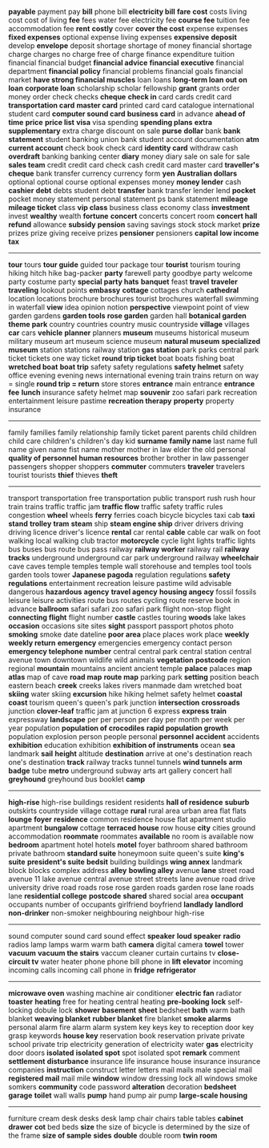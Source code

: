 **payable**
payment
pay
**bill**
phone bill
**electricity bill**
**fare**
**cost**
costs
living cost
cost of living
**fee**
fees
water fee
electricity fee
**course fee**
tuition fee
accommodation fee
**rent**
**costly**
cover
**cover the cost**
expense
expenses
**fixed expenses**
optional expense
living expenses
**expensive**
**deposit**
develop
**envelope**
deposit
shortage
shortage of money
financial shortage
charge
charges
no charge
free of charge
finance
expenditure
tuition
financial
financial budget
**financial advice**
**financial executive**
financial department
**financial policy**
financial problems
financial goals
financial market
**have strong financial muscles**
loan
loans
**long-term loan**
**out on loan**
**corporate loan**
scholarship
scholar
fellowship
**grant**
grants
order
money order
check
checks
**cheque**
**check in**
card
cards
credit card
**transportation card**
**master card**
printed card
card catalogue
international student card
**computer sound card**
**business card**
in advance
**ahead of time**
**price**
**price list**
**visa**
visa
spending
**spending plans**
**extra**
**supplementary**
extra charge
discount
on sale
**purse**
**dollar**
bank
**bank statement**
student banking
union bank
student account
documentation
**atm**
**current account**
check book
check card
**identity card**
withdraw cash
**overdraft**
banking
banking center
**diary**
money diary
sale
on sale
for sale
**sales team**
credit
credit card
check
cash
credit card
master card
**traveller's cheque**
bank transfer
currency
currency form
**yen**
**Australian dollars**
optional
optional course
optional expenses
money
**money lender**
cash
**cashier**
**debt**
debts
student debt
**transfer**
bank transfer
lender
lend
**pocket**
pocket money
statement
personal statement
ps
bank statement
**mileage**
**mileage ticket**
class
**vip class**
business class
economy class
**investment**
invest
**wealthy**
wealth
**fortune**
**concert**
concerts
concert room
**concert hall**
**refund**
allowance
**subsidy**
**pension**
saving
savings
stock
stock market
**prize**
prizes
prize giving
receive prizes
**pensioner**
pensioners
**capital**
**low income**
**tax**


---
**tour**
tours
**tour guide**
guided tour
package tour
**tourist**
tourism
touring
hiking
hitch hike
bag-packer
**party**
farewell party
goodbye party
welcome party
costume party
**special party hats**
**banquet**
feast
**travel**
**traveler**
**traveling**
lookout points
**embassy**
**cottage**
cottages
church
**cathedral**
location
locations
brochure
brochures
tourist brochures
waterfall
swimming in waterfall
**view**
idea
opinion
notion
**perspective**
viewpoint
point of view
garden
gardens
**garden tools**
**rose garden**
garden hall
**botanical garden**
**theme park**
country
countries
country music
countryside
**village**
villages
**car**
cars
**vehicle**
**planner**
planners
**museum**
museums
historical museum
military museum
art museum
science museum
**natural museum**
**specialized museum**
station
stations
railway station
**gas station**
park
parks
central park
ticket
tickets
one way ticket
**round trip ticket**
boat
boats
fishing boat
**wretched boat**
**boat trip**
safety
safety regulations
**safety helmet**
safety office
evening
evening news
international evening
train
trains
return
on way = single
**round trip =  return**
store
stores
**entrance**
main entrance
**entrance fee**
**lunch**
insurance
safety helmet
map
**souvenir**
zoo
safari park
recreation
entertainment
leisure
pastime
**recreation therapy**
**property**
property insurance

---
family
families
family relationship
family ticket
parent
parents
child
children
child care
children's
children's day
kid
**surname**
**family name**
last name
full name
given name
fist name
mother
mother in law
elder
the old
personal
**quality of personnel**
**human resources**
brother
brother in law
passenger
passengers
shopper
shoppers
**commuter**
commuters
**traveler**
travelers
tourist
tourists
**thief**
thieves
**theft**

---
transport
transportation
free transportation
public transport
rush
rush hour
train
trains
traffic
traffic jam
**traffic flow**
traffic safety
traffic rules
congestion
**wheel**
wheels
**ferry**
ferries
coach
bicycle
bicycles
taxi
cab
**taxi stand**
**trolley**
**tram**
**steam**
ship
**steam engine ship**
driver
drivers
driving
driving licence
driver's licence
**rental**
car rental
**cable**
cable car
walk
on foot
walking
local walking club
tractor
**motorcycle**
cycle
light
lights
traffic lights
bus
buses
bus route
bus pass
railway
**railway worker**
railway rail
**railway tracks**
underground
underground car park
underground railway
**wheelchair**
cave
caves
temple
temples
temple wall
storehouse and temples
tool
tools
garden tools
tower
**Japanese pagoda**
regulation
regulations
**safety regulations**
entertainment
recreation
leisure
pastime
wild
advisable
dangerous
**hazardous**
**agency**
**travel agency**
**housing angecy**
fossil
fossils
leisure
leisure activities
route
bus routes
cycling route
reserve
book in advance
**ballroom**
safari
safari zoo
safari park
flight
non-stop flight
**connecting flight**
flight number
**castle**
castles
touring
**woods**
lake
lakes
**occasion**
occasions
site
sites
**sight**
passport
passport photos
photo
**smoking**
smoke
date
dateline 
**poor area**
place
places
work place
**weekly**
**weekly return**
**emergency**
emergencies
emergency contact person
**emergency telephone number**
central
central park
central station
central avenue
town
downtown
wildlife
wild animals
**vegetation**
**postcode**
region
regional
**mountain**
mountains
ancient
ancient temple
**palace**
palaces
**map**
**atlas**
map of cave
**road map**
**route map**
parking
park
**setting**
position
beach
eastern beach
**creek**
creeks
lakes
rivers
manmade dam
wretched boat
**skiing**
water skiing
**excursion**
hike
hiking
helmet
safety helmet
**coastal**
**coast**
tourism
queen's
queen's park
junction
**intersection**
**crossroads**
junction
**clover-leaf**
traffic jam at junction 6
express
**express train**
expressway
**landscape**
per
per person
per day
per month
per week
per year
population
**population of crocodiles**
**rapid population growth**
population explosion
person
people
personal
**personnel**
**accident**
accidents
**exhibition**
education exhibition
**exhibition of instruments**
ocean
**sea**
landmark
**sail**
**height**
altitude
**destination**
arrive at one's destination
reach one's destination
**track**
railway tracks
tunnel
tunnels
**wind tunnels**
**arm badge**
tube
**metro**
underground
subway
arts
art gallery
concert hall
**greyhound**
greyhound bus
booklet
**camp**

----
**high-rise**
high-rise buildings
resident
residents
**hall of residence**
**suburb**
outskirts
countryside
village
cottage
**rural**
rural area
urban area
flat
flats
**lounge**
**foyer**
**residence**
common residence
house
flat
apartment
studio apartment
**bungalow**
cottage
**terraced house**
row house
**city**
cities
ground
accommodation
**roommate**
roommates
**available**
no room is available now
**bedroom**
apartment
hotel
hotels
**motel**
foyer
bathroom
shared bathroom
private bathroom
**standard suite**
honeymoon suite
queen's suite
**king's suite**
**president's suite**
**bedsit**
building
buildings
**wing**
**annex**
landmark
block
blocks
complex
address
**alley**
**bowling alley**
avenue
**lane**
street
road
avenue
11 lake avenue
central avenue
street
streets
lane
avenue
road
drive
university drive
road
roads
rose
rose garden
roads garden
rose lane
roads lane
**residential college**
**postcode**
**shared**
shared social area
**occupant**
occupants
number of occupants
girlfriend
boyfriend
**landlady**
**landlord**
**non-drinker**
non-smoker
neighbouring
neighbour
high-rise

----
sound
computer sound card
sound effect
**speaker**
**loud speaker**
**radio**
radios
lamp
lamps
warm
warm bath
**camera**
digital camera
**towel**
tower
**vacuum**
**vacuum the stairs**
vaccum cleaner
curtain
curtains
tv
**close-circuit tv**
water heater
phone
phone bill
phone in 
**lift**
**elevator**
incoming
incoming calls
incoming call
phone in 
**fridge**
**refrigerator**

----
**microwave oven**
washing machine
air conditioner
**electric fan**
radiator
**toaster**
**heating**
free for heating
central heating
**pre-booking**
**lock**
self-locking
dobule lock
**shower**
**basement**
**sheet**
bedsheet
**bath**
warm bath
blanket
**weaving blanket**
**rubber blanket**
fire blanket
**smoke alarms**
personal alarm
fire alarm
alarm system
key
keys
key to reception
door key
grasp keywords
**house key**
reservation
book reservation
private
private school
private trip
electricity
generation of electricity
water
**gas**
electricity
door
doors
**isolated**
**isolated spot**
spot
isolated spot
**remark**
comment
**settlement**
**disturbance**
insurance
life insurance
house insurance
insurance companies
**instruction**
construct
letter
letters
mail
mails
male
special mail
**registered mail**
mail
mile
**window**
window dressing
lock all windows
smoke
somkers
**community**
code
password
**alteration**
decoration
**bedsheet**
**garage**
**toilet**
wall
walls
**pump**
hand pump
air pump
**large-scale housing**

---
furniture
cream
desk
desks
desk lamp
chair
chairs
table
tables
**cabinet**
**drawer**
**cot**
bed
beds
**size**
the size of bicycle is determined by the size of the frame
**size of sample**
**sides**
**double**
double room
**twin room**
